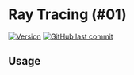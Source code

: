 # Ray Tracing (#01)
[![Version](https://badge.fury.io/gh/tterb%2FHyde.svg)](https://badge.fury.io/gh/tterb%2FHyde)
[![GitHub last commit](https://img.shields.io/github/last-commit/google/skia.svg?style=flat)]()

## Usage

